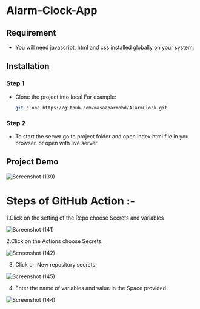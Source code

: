 # Alarm-Clock-App
## Requirement
- You will need javascript, html and css installed globally on your system.

## Installation
### Step 1 

 - Clone the project into local
    For example: 
    ```bash
    git clone https://github.com/masazharmohd/AlarmClock.git
    ```

### Step 2
 - To start the server go to project folder and open index.html file in you browser.
    or
    open with live server           







## Project Demo


![Screenshot (139)](https://drive.google.com/file/d/1pzMxThDyv4up4i-1v3apon5FOHraLiaB/view?usp=sharing)
 # Steps of GitHub Action :-
 1.Click on the setting of the Repo  choose Secrets and variables
 
 ![Screenshot (141)](https://user-images.githubusercontent.com/109335469/212525496-9d7becfc-6123-4d99-b527-25e8a90be5e6.png)

 2.Click on the Actions choose Secrets.
 
 ![Screenshot (142)](https://user-images.githubusercontent.com/109335469/212525576-f033220d-d368-4fc6-95c0-e5f7047e44e6.png)

3. Click on New repository secrets.

![Screenshot (145)](https://user-images.githubusercontent.com/109335469/212525676-29b889af-8465-40bf-b1dd-7ab0548edbe1.png)

4. Enter the name of variables and value in the  Space provided.

![Screenshot (144)](https://user-images.githubusercontent.com/109335469/212525771-dd667d79-8769-40f8-8e1f-d7b1ad1d14cd.png)



  
